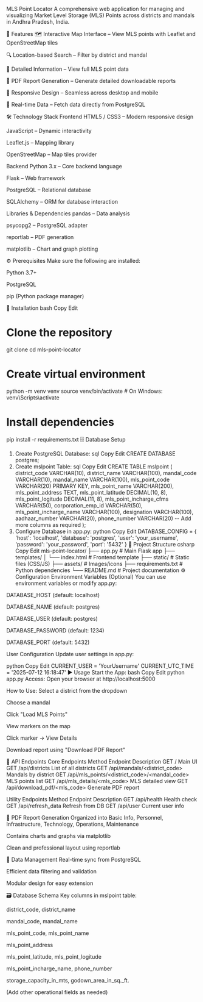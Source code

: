 MLS Point Locator
A comprehensive web application for managing and visualizing Market Level Storage (MLS) Points across districts and mandals in Andhra Pradesh, India.

🚀 Features
🗺️ Interactive Map Interface – View MLS points with Leaflet and OpenStreetMap tiles

🔍 Location-based Search – Filter by district and mandal

📄 Detailed Information – View full MLS point data

🧾 PDF Report Generation – Generate detailed downloadable reports

📱 Responsive Design – Seamless across desktop and mobile

🔄 Real-time Data – Fetch data directly from PostgreSQL

🛠️ Technology Stack
Frontend
HTML5 / CSS3 – Modern responsive design

JavaScript – Dynamic interactivity

Leaflet.js – Mapping library

OpenStreetMap – Map tiles provider

Backend
Python 3.x – Core backend language

Flask – Web framework

PostgreSQL – Relational database

SQLAlchemy – ORM for database interaction

Libraries & Dependencies
pandas – Data analysis

psycopg2 – PostgreSQL adapter

reportlab – PDF generation

matplotlib – Chart and graph plotting

⚙️ Prerequisites
Make sure the following are installed:

Python 3.7+

PostgreSQL

pip (Python package manager)

🧰 Installation
bash
Copy
Edit
# Clone the repository
git clone <repository-url>
cd mls-point-locator

# Create virtual environment
python -m venv venv
source venv/bin/activate  # On Windows: venv\Scripts\activate

# Install dependencies
pip install -r requirements.txt
🗄️ Database Setup
1. Create PostgreSQL Database:
sql
Copy
Edit
CREATE DATABASE postgres;
2. Create mslpoint Table:
sql
Copy
Edit
CREATE TABLE mslpoint (
    district_code VARCHAR(10),
    district_name VARCHAR(100),
    mandal_code VARCHAR(10),
    mandal_name VARCHAR(100),
    mls_point_code VARCHAR(20) PRIMARY KEY,
    mls_point_name VARCHAR(200),
    mls_point_address TEXT,
    mls_point_latitude DECIMAL(10, 8),
    mls_point_logitude DECIMAL(11, 8),
    mls_point_incharge_cfms VARCHAR(50),
    corporation_emp_id VARCHAR(50),
    mls_point_incharge_name VARCHAR(100),
    designation VARCHAR(100),
    aadhaar_number VARCHAR(20),
    phone_number VARCHAR(20)
    -- Add more columns as required
);
3. Configure Database in app.py:
python
Copy
Edit
DATABASE_CONFIG = {
    'host': 'localhost',
    'database': 'postgres',
    'user': 'your_username',
    'password': 'your_password',
    'port': '5432'
}
📁 Project Structure
csharp
Copy
Edit
mls-point-locator/
├── app.py                  # Main Flask app
├── templates/
│   └── index.html          # Frontend template
├── static/                 # Static files (CSS/JS)
├── assets/                 # Images/icons
├── requirements.txt        # Python dependencies
└── README.md               # Project documentation
⚙️ Configuration
Environment Variables (Optional)
You can use environment variables or modify app.py:

DATABASE_HOST (default: localhost)

DATABASE_NAME (default: postgres)

DATABASE_USER (default: postgres)

DATABASE_PASSWORD (default: 1234)

DATABASE_PORT (default: 5432)

User Configuration
Update user settings in app.py:

python
Copy
Edit
CURRENT_USER = 'YourUsername'
CURRENT_UTC_TIME = '2025-07-12 16:18:47'
▶️ Usage
Start the App:
bash
Copy
Edit
python app.py
Access:
Open your browser at http://localhost:5000

How to Use:
Select a district from the dropdown

Choose a mandal

Click "Load MLS Points"

View markers on the map

Click marker → View Details

Download report using "Download PDF Report"

📡 API Endpoints
Core Endpoints
Method	Endpoint	Description
GET	/	Main UI
GET	/api/districts	List of all districts
GET	/api/mandals/<district_code>	Mandals by district
GET	/api/mls_points/<district_code>/<mandal_code>	MLS points list
GET	/api/mls_details/<mls_code>	MLS detailed view
GET	/api/download_pdf/<mls_code>	Generate PDF report

Utility Endpoints
Method	Endpoint	Description
GET	/api/health	Health check
GET	/api/refresh_data	Refresh from DB
GET	/api/user	Current user info

🧾 PDF Report Generation
Organized into Basic Info, Personnel, Infrastructure, Technology, Operations, Maintenance

Contains charts and graphs via matplotlib

Clean and professional layout using reportlab

🧠 Data Management
Real-time sync from PostgreSQL

Efficient data filtering and validation

Modular design for easy extension

🗃️ Database Schema
Key columns in mslpoint table:

district_code, district_name

mandal_code, mandal_name

mls_point_code, mls_point_name

mls_point_address

mls_point_latitude, mls_point_logitude

mls_point_incharge_name, phone_number

storage_capacity_in_mts, godown_area_in_sq._ft.

(Add other operational fields as needed)
